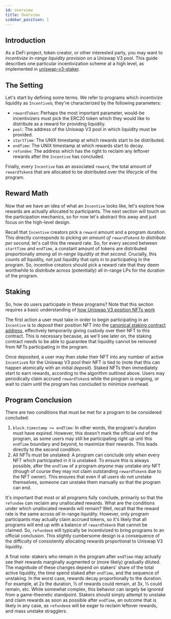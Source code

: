 ```yaml
---
id: overview
title: Overview
sidebar_position: 1
---
```


## Introduction

As a DeFi project, token creator, or other interested party, you may want to _incentivize in-range liquidity provision_ on a Uniswap V3 pool. This guide describes one particular incentivization scheme at a high level, as implemented in [uniswap-v3-staker](https://github.com/Uniswap/uniswap-v3-staker).

## The Setting

Let's start by defining some terms. We refer to programs which incentivize liquidity as `Incentive`s; they're characterized by the following parameters:

- `rewardToken`: Perhaps the most important parameter, would-be incentivizers must pick the ERC20 token which they would like to distribute as a reward for providing liquidity.
- `pool`: The address of the Uniswap V3 pool in which liquidity must be provided.
- `startTime`: The UNIX timestamp at which rewards start to be distributed.
- `endTime`: The UNIX timestamp at which rewards start to decay.
- `refundee`: The address which has the right to reclaim any leftover rewards after the `Incentive` has concluded.

Finally, every `Incentive` has an associated `reward`, the total amount of `rewardToken`s that are allocated to be distributed over the lifecycle of the program.

## Reward Math

Now that we have an idea of what an `Incentive` looks like, let's explore how rewards are actually allocated to participants. The next section will touch on the participation mechanics, so for now let's abstract this away and just focus on the high-level design.

Recall that `Incentive` creators pick a `reward` amount and a program duration. This directly corresponds to picking _an amount of `rewardToken`s to distribute per second_; let's call this the reward rate. So, for every second between `startTime` and `endTime`, a constant amount of tokens are distributed proportionally _among all in-range liquidity at that second_. Crucially, this counts _all_ liquidity, not just liquidity that opts in to participating in the program. So, incentive creators should pick a reward rate that they deem worthwhile to distribute across (potentially) all in-range LPs for the duration of the program.

## Staking

So, how do users participate in these programs? Note that this section requires a basic understanding of [how Uniswap V3 position NFTs work](../../reference/periphery/NonfungiblePositionManager)

The first action a user must take in order to begin participating in an `Incentive` is to _deposit_ their position NFT into the [canonical staking contract address](https://github.com/Uniswap/uniswap-v3-staker#deployments), effectively temporarily giving custody over their NFT to this contract. This is necessary because, as we'll see later on, the staking contract needs to be able to guarantee that liquidity cannot be removed from NFTs participating in the program.

Once deposited, a user may then _stake_ their NFT into any number of active `Incentive`s for the Uniswap V3 pool their NFT is tied to (note that this can happen atomically with an initial _deposit_). Staked NFTs then immediately start to earn rewards, according to the algorithm outlined above. Users may periodically claim accrued `rewardToken`s while the program is ongoing, or wait to claim until the program has concluded to minimize overhead.

## Program Conclusion

There are two conditions that must be met for a program to be considered concluded:

1. `block.timestamp >= endTime`: In other words, the program's duration must have expired. However, this doesn't mark the official end of the program, as some users may still be participating right up unti this `endTime` boundary and beyond, to maximize their rewards. This leads directly to the second condition.
2. All NFTs must be unstaked: A program can conclude only when every NFT which participated in it is unstaked. To ensure this is always possible, after the `endTime` of a program _anyone_ may unstake _any_ NFT (though of course they may not claim outstanding `rewardToken`s due to the NFT owner). This ensures that even if all users do not unstake themselves, someone can unstake them manually so that the program can end.

It's important that most or all programs fully conclude, primarily so that the `refundee` can reclaim any unallocated rewards. What are the conditions under which unallocated rewards will remain? Well, recall that the reward rate is the same across _all_ in-range liquidity. However, only program participants may actually claim accrued tokens, so it's likely that all programs will end up with a balance of `rewardToken`s that cannot be claimed. So, `refundee`s will typically be incentivized to bring programs to an official conclusion. This slightly cumbersome design is a consequence of the difficulty of consistently allocating rewards proportional to Uniswap V3 liquidity.

A final note: stakers who remain in the program after `endTime` may actually see their rewards marginally augmented or (more likely) gradually diluted. The magnitude of these changes depend on stakers' share of the total active liquidity, the time spend staked after `endTime`, and the sequence of unstaking. In the worst case, rewards decay proportionally to the duration. For example, at 2x the duration, ½ of rewards could remain, at 3x, ⅓ could remain, etc. While somewhat complex, this behavior can largely be ignored from a game-theoretic standpoint. Stakers should simply attempt to unstake and claim rewards as soon as possible after `endTime`, an outcome that is likely in any case, as `refundee`s will be eager to reclaim leftover rewards, and mass unstake stragglers.
